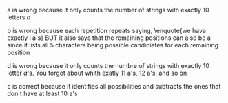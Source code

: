 a is wrong because it only counts the number of strings with exactly 10 letters $a$

b is wrong because each repetition repeats saying, \enquote{we hava exactly i a's} BUT it also says that the remaining positions can also be a since it lists all 5 characters being possible candidiates for each remaining position

d is wrong because it only counts the numbre of strings with exactly 10 letter $a$'s. You forgot about whith exatly 11 a's, 12 a's, and so on

c is correct because it identifies all possibilities and subtracts the ones that don't have at least 10 a's
